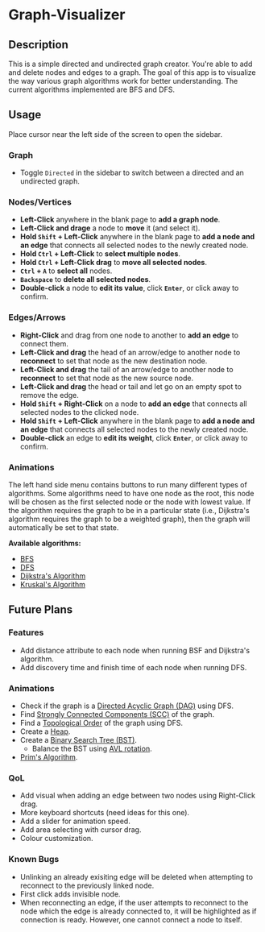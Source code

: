 # Graph-Visualizer

## Description

This is a simple directed and undirected graph creator. You're able to add and delete nodes and edges to a graph. The goal of this app is to visualize the way various graph algorithms work for better understanding. The current algorithms implemented are BFS and DFS.

## Usage

Place cursor near the left side of the screen to open the sidebar.

### Graph

-   Toggle `Directed` in the sidebar to switch between a directed and an undirected graph.

### Nodes/Vertices

-   **Left-Click** anywhere in the blank page to **add a graph node**.
-   **Left-Click and drage** a node to **move** it (and select it).
-   **Hold `Shift` + Left-Click** anywhere in the blank page to **add a node and an edge** that connects all selected nodes to the newly created node.
-   **Hold `Ctrl` + Left-Click** to **select multiple nodes**.
-   **Hold `Ctrl` + Left-Click drag** to **move all selected nodes**.
-   **`Ctrl` + `A`** to **select all** nodes.
-   **`Backspace`** to **delete all selected nodes**.
-   **Double-click** a node to **edit its value**, click **`Enter`**, or click away to confirm.

### Edges/Arrows

-   **Right-Click** and drag from one node to another to **add an edge** to connect them.
-   **Left-Click and drag** the head of an arrow/edge to another node to **reconnect** to set that node as the new destination node.
-   **Left-Click and drag** the tail of an arrow/edge to another node to **reconnect** to set that node as the new source node.
-   **Left-Click and drag** the head or tail and let go on an empty spot to remove the edge.
-   **Hold `Shift` + Right-Click** on a node to **add an edge** that connects all selected nodes to the clicked node.
-   **Hold `Shift` + Left-Click** anywhere in the blank page to **add a node and an edge** that connects all selected nodes to the newly created node.
-   **Double-click** an edge to **edit its weight**, click **`Enter`**, or click away to confirm.

### Animations

The left hand side menu contains buttons to run many different types of algorithms. Some algorithms need to have one node as the root, this node will be chosen as the first selected node or the node with lowest value. If the algorithm requires the graph to be in a particular state (i.e., Dijkstra's algorithm requires the graph to be a weighted graph), then the graph will automatically be set to that state.

**Available algorithms:**

-   [BFS](https://en.wikipedia.org/wiki/Breadth-first_search)
-   [DFS](https://en.wikipedia.org/wiki/Depth-first_search)
-   [Dijkstra's Algorithm](https://en.wikipedia.org/wiki/Dijkstra%27s_algorithm)
-   [Kruskal's Algorithm](https://en.wikipedia.org/wiki/Kruskal%27s_algorithm)

## Future Plans

### Features

-   Add distance attribute to each node when running BSF and Dijkstra's algorithm.
-   Add discovery time and finish time of each node when running DFS.

### Animations

-   Check if the graph is a [Directed Acyclic Graph (DAG)](https://en.wikipedia.org/wiki/Directed_acyclic_graph) using DFS.
-   Find [Strongly Connected Components (SCC)](https://en.wikipedia.org/wiki/Strongly_connected_component) of the graph.
-   Find a [Topological Order](https://en.wikipedia.org/wiki/Topological_sorting) of the graph using DFS.
-   Create a [Heap](<https://en.wikipedia.org/wiki/Heap_(data_structure)>).
-   Create a [Binary Search Tree (BST)](https://en.wikipedia.org/wiki/Binary_search_tree).
    -   Balance the BST using [AVL rotation](https://en.wikipedia.org/wiki/AVL_tree#Rebalancing).
-   [Prim's Algorithm](https://en.wikipedia.org/wiki/Prim's_algorithm).

### QoL

-   Add visual when adding an edge between two nodes using Right-Click drag.
-   More keyboard shortcuts (need ideas for this one).
-   Add a slider for animation speed.
-   Add area selecting with cursor drag.
-   Colour customization.

### Known Bugs

-   Unlinking an already exisiting edge will be deleted when attempting to reconnect to the previously linked node.
-   First click adds invisible node.
-   When reconnecting an edge, if the user attempts to reconnect to the node which the edge is already connected to, it will be highlighted as if connection is ready. However, one cannot connect a node to itself.
